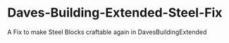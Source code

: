 # Daves-Building-Extended-Steel-Fix
A Fix to make Steel Blocks craftable again in DavesBuildingExtended
